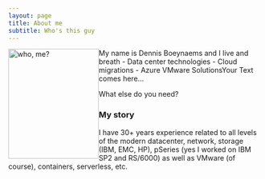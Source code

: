 ```yaml
---
layout: page
title: About me
subtitle: Who's this guy
---
```

 <style type="text/css">
    img {
      margin: auto;
      float: left;
    }
</style>

<div class="square">
    <div>
      <img src="/AVSblog/assets/img/IMG_9409.jpg" alt="who, me?" width="180" height="220">
    </div>
    <p>
    My name is Dennis Boeynaems and I live and breath
    - Data center technologies
    - Cloud migrations
    - Azure VMware SolutionsYour Text comes here...     
    </p> 
</div>




What else do you need?

### My story

I have 30+ years experience related to all levels of the modern datacenter, network, storage (IBM, EMC, HP), pSeries (yes I worked on IBM SP2 and RS/6000) as well as VMware (of course), containers, serverless, etc.
